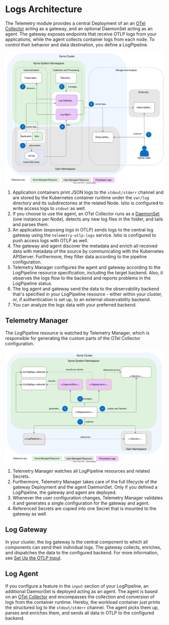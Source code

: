 
# Logs Architecture

The Telemetry module provides a central Deployment of an an [OTel Collector](https://opentelemetry.io/docs/collector/) acting as a gateway, and an optional DaemonSet acting as an agent. The gateway exposes endpoints that receive OTLP logs from your applications, while the agent collects container logs from each node. To control their behavior and data destination, you define a LogPipeline.

![Architecture](./../assets/logs-arch.drawio.svg)

1. Application containers print JSON logs to the `stdout/stderr` channel and are stored by the Kubernetes container runtime under the `var/log` directory and its subdirectories at the related Node. Istio is configured to write access logs to `stdout` as well.
2. If you choose to use the agent, an OTel Collector runs as a [DaemonSet](https://kubernetes.io/docs/concepts/workloads/controllers/daemonset/) (one instance per Node), detects any new log files in the folder, and tails and parses them.
3. An application (exposing logs in OTLP) sends logs to the central log gateway using the `telemetry-otlp-logs` service. Istio is configured to push access logs with OTLP as well.
4. The gateway and agent discover the metadata and enrich all received data with metadata of the source by communicating with the Kubernetes APIServer. Furthermore, they filter data according to the pipeline configuration.
5. Telemetry Manager configures the agent and gateway according to the LogPipeline resource specification, including the target backend. Also, it observes the logs flow to the backend and reports problems in the LogPipeline status.
8. The log agent and gateway send the data to the observability backend that's specified in your LogPipeline resource - either within your cluster, or, if authentication is set up, to an external observability backend.
9. You can analyze the logs data with your preferred backend.

## Telemetry Manager

The LogPipeline resource is watched by Telemetry Manager, which is responsible for generating the custom parts of the OTel Collector configuration.

![Manager resources](./../assets/logs-resources.drawio.svg)

1. Telemetry Manager watches all LogPipeline resources and related Secrets.
2. Furthermore, Telemetry Manager takes care of the full lifecycle of the gateway Deployment and the agent DaemonSet. Only if you defined a LogPipeline, the gateway and agent are deployed.
3. Whenever the user configuration changes, Telemetry Manager validates it and generates a single configuration for the gateway and agent.
4. Referenced Secrets are copied into one Secret that is mounted to the gateway as well.

## Log Gateway

In your cluster, the log gateway is the central component to which all components can send their individual logs. The gateway collects, enriches, and dispatches the data to the configured backend. For more information, see [Set Up the OTLP Input](./../otlp-input.md).

## Log Agent

If you configure a feature in the `input` section of your LogPipeline, an additional DaemonSet is deployed acting as an agent. The agent is based on an [OTel Collector](https://opentelemetry.io/docs/collector/) and encompasses the collection and conversion of logs from the container runtime. Hereby, the workload container just prints the structured log to the `stdout/stderr` channel. The agent picks them up, parses and enriches them, and sends all data in OTLP to the configured backend.
